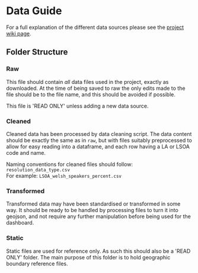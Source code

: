 # Data Guide

For a full explanation of the different data sources please see the [project wiki page](https://github.com/DynamicGenetics/Covid-Communities-Map/wiki).  

## Folder Structure

### Raw
This file should contain *all* data files used in the project, exactly as downloaded. At the time of being saved to raw the only edits made to the file should be to the file name, and this should be avoided if possible.  

This file is 'READ ONLY' unless adding a new data source. 

### Cleaned
Cleaned data has been processed by data cleaning script. The data content should be exactly the same as in `raw`, but with files suitably preprocessed to allow for easy reading into a dataframe, and each row having a LA or LSOA code and name. 

Naming conventions for cleaned files should follow: `resolution_data_type.csv`  
For example: `LSOA_welsh_speakers_percent.csv`  

### Transformed
Transformed data may have been standardised or transformed in some way. It should be ready to be handled by processing files to turn it into geojson, and not require any further manipulation before being used for the dashboard. 

### Static
Static files are used for reference only. As such this should also be a 'READ ONLY' folder. The main purpose of this folder is to hold geographic boundary reference files. 


